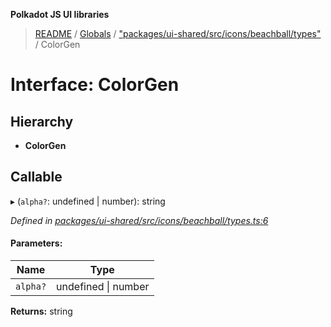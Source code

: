 **Polkadot JS UI libraries**

> [README](../README.md) / [Globals](../globals.md) / ["packages/ui-shared/src/icons/beachball/types"](../modules/_packages_ui_shared_src_icons_beachball_types_.md) / ColorGen

# Interface: ColorGen

## Hierarchy

* **ColorGen**

## Callable

▸ (`alpha?`: undefined \| number): string

*Defined in [packages/ui-shared/src/icons/beachball/types.ts:6](https://github.com/polkadot-js/ui/blob/1833b1a2/packages/ui-shared/src/icons/beachball/types.ts#L6)*

#### Parameters:

Name | Type |
------ | ------ |
`alpha?` | undefined \| number |

**Returns:** string
